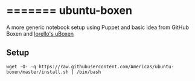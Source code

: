 =======
ubuntu-boxen
============

A more generic notebook setup using Puppet and basic idea from GitHub Boxen and [lorello's uBoxen](https://github.com/lorello/ubuntu-boxen)

Setup
-----
    wget -O- -q https://raw.githubusercontent.com/Americas/ubuntu-boxen/master/install.sh | /bin/bash
